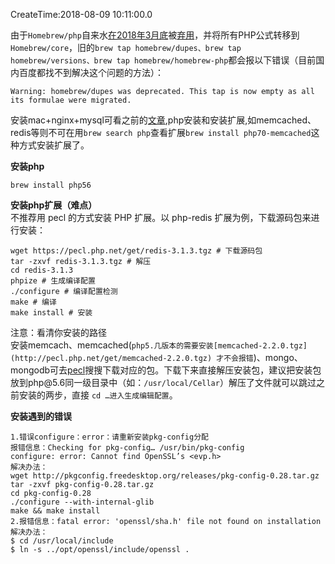 CreateTime:2018-08-09 10:11:00.0

<p>由于<code>Homebrew/php</code>自来水<a href="https://link.jianshu.com?t=https%3A%2F%2Fgithub.com%2FHomebrew%2Fhomebrew-php%2Fissues%2F4721" target="_blank" rel="nofollow">在2018年3月底</a>被<a href="https://link.jianshu.com?t=https%3A%2F%2Fgithub.com%2FHomebrew%2Fhomebrew-php%2Fissues%2F4721" target="_blank" rel="nofollow">弃用</a>，并将所有PHP公式转移到<code>Homebrew/core</code>，旧的<code>brew tap homebrew/dupes、brew tap homebrew/versions、brew tap homebrew/homebrew-php</code>都会报以下错误（目前国内百度都找不到解决这个问题的方法）：</p> 
<pre><code>Warning: homebrew/dupes was deprecated. This tap is now empty as all its formulae were migrated.
</code></pre> 
<p>安装mac+nginx+mysql可看之前的<a href="https://www.jianshu.com/p/1188425fded8" target="_blank" rel="nofollow">文章</a>,php安装和安装扩展,如memcached、redis等则不可在用<code>brew search php</code>查看扩展<code>brew install php70-memcached</code>这种方式安装扩展了。</p> 
<p><strong>安装php</strong></p> 
<pre><code>brew install php56
</code></pre> 
<p><strong>安装php扩展（难点）</strong><br> 不推荐用 pecl 的方式安装 PHP 扩展。以 php-redis 扩展为例，下载源码包来进行安装：</p> 
<pre><code>wget https://pecl.php.net/get/redis-3.1.3.tgz # 下载源码包
tar -zxvf redis-3.1.3.tgz # 解压
cd redis-3.1.3
phpize # 生成编译配置                 
./configure # 编译配置检测
make # 编译
make install # 安装
</code></pre> 
<p>注意：看清你安装的路径<br> 安装memcach、memcached(<code>php5.几版本的需要安装[memcached-2.2.0.tgz](http://pecl.php.net/get/memcached-2.2.0.tgz) 才不会报错</code>)、mongo、mongodb可去<a href="https://link.jianshu.com?t=http%3A%2F%2Fpecl.php.net%2Fpackage%2Fmongo" target="_blank" rel="nofollow">pecl</a>搜搜下载对应的包。下载下来直接解压安装包，建议把安装包放到php@5.6同一级目录中（如：<code>/usr/local/Cellar</code>）解压了文件就可以跳过之前安装的两步，直接 <code>cd …进入生成编辑配置</code>。</p> 
<p><strong>安装遇到的错误</strong></p> 
<pre><code>1.错误configure：error：请重新安装pkg-config分配
报错信息：Checking for pkg-config… /usr/bin/pkg-config
configure: error: Cannot find OpenSSL’s &lt;evp.h&gt;
解决办法：
wget http://pkgconfig.freedesktop.org/releases/pkg-config-0.28.tar.gz
tar -zxvf pkg-config-0.28.tar.gz 
cd pkg-config-0.28
./configure --with-internal-glib
make &amp;&amp; make install
2.报错信息：fatal error: 'openssl/sha.h' file not found on installation
解决办法：
$ cd /usr/local/include 
$ ln -s ../opt/openssl/include/openssl .
</code></pre> 
<p>&nbsp;</p> 
<p>&nbsp;</p>